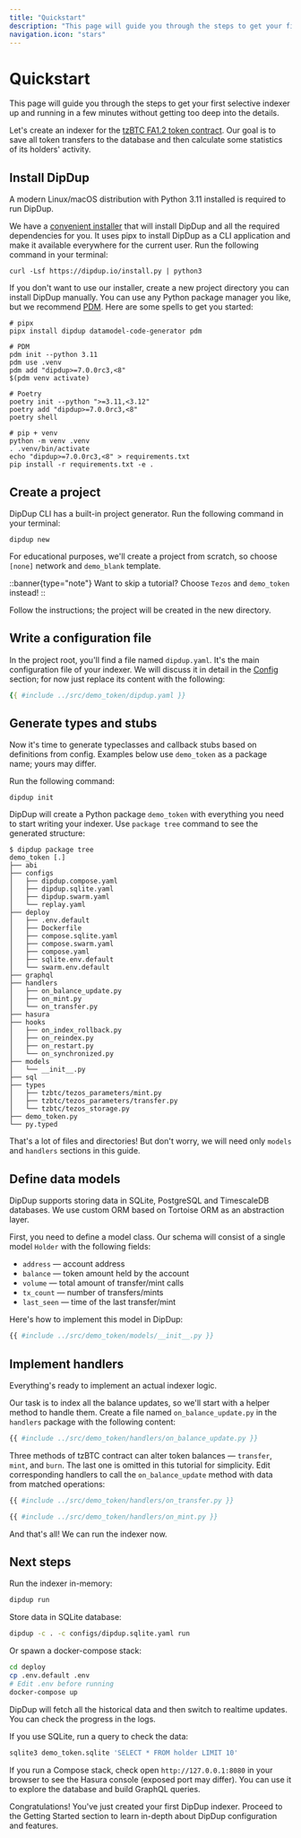 ```yaml
---
title: "Quickstart"
description: "This page will guide you through the steps to get your first selective indexer up and running in a few minutes without getting too deep into the details."
navigation.icon: "stars"
---
```


# Quickstart

This page will guide you through the steps to get your first selective indexer up and running in a few minutes without getting too deep into the details.

Let's create an indexer for the [tzBTC FA1.2 token contract](https://tzkt.io/KT1PWx2mnDueood7fEmfbBDKx1D9BAnnXitn/operations/). Our goal is to save all token transfers to the database and then calculate some statistics of its holders' activity.

## Install DipDup

A modern Linux/macOS distribution with Python 3.11 installed is required to run DipDup.

We have a [convenient installer](https://dipdup.io/install.py) that will install DipDup and all the required dependencies for you. It uses pipx to install DipDup as a CLI application and make it available everywhere for the current user. Run the following command in your terminal:

```shell [Terminal]
curl -Lsf https://dipdup.io/install.py | python3
```

If you don't want to use our installer, create a new project directory you can install DipDup manually. You can use any Python package manager you like, but we recommend [PDM](https://pdm.fming.dev/latest/). Here are some spells to get you started:

```shell [Terminal]
# pipx
pipx install dipdup datamodel-code-generator pdm

# PDM
pdm init --python 3.11
pdm use .venv
pdm add "dipdup>=7.0.0rc3,<8"
$(pdm venv activate)

# Poetry
poetry init --python ">=3.11,<3.12"
poetry add "dipdup>=7.0.0rc3,<8"
poetry shell

# pip + venv
python -m venv .venv
. .venv/bin/activate
echo "dipdup>=7.0.0rc3,<8" > requirements.txt
pip install -r requirements.txt -e .
```

## Create a project

DipDup CLI has a built-in project generator. Run the following command in your terminal:

```shell [Terminal]
dipdup new
```

For educational purposes, we'll create a project from scratch, so choose `[none]` network and `demo_blank` template.

::banner{type="note"}
Want to skip a tutorial? Choose `Tezos` and `demo_token` instead!
::

Follow the instructions; the project will be created in the new directory.

## Write a configuration file

In the project root, you'll find a file named `dipdup.yaml`. It's the main configuration file of your indexer. We will discuss it in detail in the [Config](1.getting_started/3.config.md) section; for now just replace its content with the following:

```yaml [dipdup.yaml]
{{ #include ../src/demo_token/dipdup.yaml }}
```

## Generate types and stubs

Now it's time to generate typeclasses and callback stubs based on definitions from config. Examples below use `demo_token` as a package name; yours may differ.

Run the following command:

```shell [Terminal]
dipdup init
```

DipDup will create a Python package `demo_token` with everything you need to start writing your indexer. Use `package tree` command to see the generated structure:

```shell [Terminal]
$ dipdup package tree
demo_token [.]
├── abi
├── configs
│   ├── dipdup.compose.yaml
│   ├── dipdup.sqlite.yaml
│   ├── dipdup.swarm.yaml
│   └── replay.yaml
├── deploy
│   ├── .env.default
│   ├── Dockerfile
│   ├── compose.sqlite.yaml
│   ├── compose.swarm.yaml
│   ├── compose.yaml
│   ├── sqlite.env.default
│   └── swarm.env.default
├── graphql
├── handlers
│   ├── on_balance_update.py
│   ├── on_mint.py
│   └── on_transfer.py
├── hasura
├── hooks
│   ├── on_index_rollback.py
│   ├── on_reindex.py
│   ├── on_restart.py
│   └── on_synchronized.py
├── models
│   └── __init__.py
├── sql
├── types
│   ├── tzbtc/tezos_parameters/mint.py
│   ├── tzbtc/tezos_parameters/transfer.py
│   └── tzbtc/tezos_storage.py
├── demo_token.py
└── py.typed
```

That's a lot of files and directories! But don't worry, we will need only `models` and `handlers` sections in this guide.

## Define data models

DipDup supports storing data in SQLite, PostgreSQL and TimescaleDB databases. We use custom ORM based on Tortoise ORM as an abstraction layer.

First, you need to define a model class. Our schema will consist of a single model `Holder` with the following fields:

- `address` — account address
- `balance` — token amount held by the account
- `volume` — total amount of transfer/mint calls
- `tx_count` — number of transfers/mints
- `last_seen` — time of the last transfer/mint

Here's how to implement this model in DipDup:

```python [models/__init__.py]
{{ #include ../src/demo_token/models/__init__.py }}
```

## Implement handlers

Everything's ready to implement an actual indexer logic.

Our task is to index all the balance updates, so we'll start with a helper method to handle them. Create a file named `on_balance_update.py` in the `handlers` package with the following content:

```python [handlers/on_balance_update.py]
{{ #include ../src/demo_token/handlers/on_balance_update.py }}
```

Three methods of tzBTC contract can alter token balances — `transfer`, `mint`, and `burn`. The last one is omitted in this tutorial for simplicity. Edit corresponding handlers to call the `on_balance_update` method with data from matched operations:

```python [handlers/on_transfer.py]
{{ #include ../src/demo_token/handlers/on_transfer.py }}
```

```python [handlers/on_mint.py]
{{ #include ../src/demo_token/handlers/on_mint.py }}
```

And that's all! We can run the indexer now.

## Next steps

Run the indexer in-memory:

```bash
dipdup run
```

Store data in SQLite database:

```bash
dipdup -c . -c configs/dipdup.sqlite.yaml run
```

Or spawn a docker-compose stack:

```bash
cd deploy
cp .env.default .env
# Edit .env before running
docker-compose up
```

DipDup will fetch all the historical data and then switch to realtime updates. You can check the progress in the logs.

If you use SQLite, run a query to check the data:

```bash
sqlite3 demo_token.sqlite 'SELECT * FROM holder LIMIT 10'
```

If you run a Compose stack, check open `http://127.0.0.1:8080` in your browser to see the Hasura console (exposed port may differ). You can use it to explore the database and build GraphQL queries.

Congratulations! You've just created your first DipDup indexer. Proceed to the Getting Started section to learn in-depth about DipDup configuration and features.
